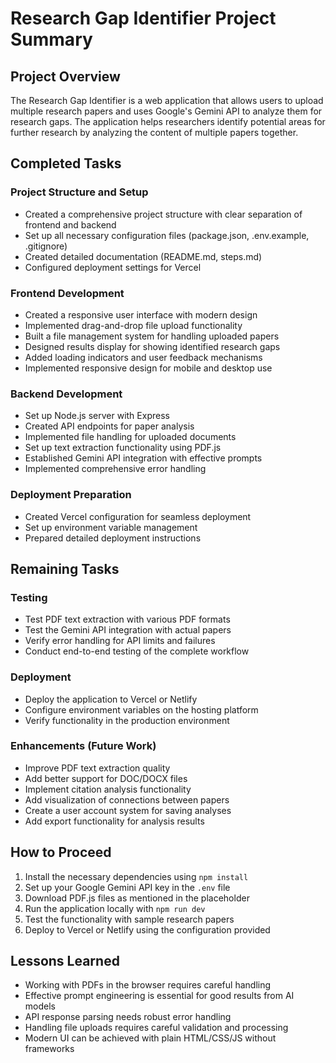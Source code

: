 # Research Gap Identifier Project Summary

## Project Overview
The Research Gap Identifier is a web application that allows users to upload multiple research papers and uses Google's Gemini API to analyze them for research gaps. The application helps researchers identify potential areas for further research by analyzing the content of multiple papers together.

## Completed Tasks

### Project Structure and Setup
- Created a comprehensive project structure with clear separation of frontend and backend
- Set up all necessary configuration files (package.json, .env.example, .gitignore)
- Created detailed documentation (README.md, steps.md)
- Configured deployment settings for Vercel

### Frontend Development
- Created a responsive user interface with modern design
- Implemented drag-and-drop file upload functionality
- Built a file management system for handling uploaded papers
- Designed results display for showing identified research gaps
- Added loading indicators and user feedback mechanisms
- Implemented responsive design for mobile and desktop use

### Backend Development
- Set up Node.js server with Express
- Created API endpoints for paper analysis
- Implemented file handling for uploaded documents
- Set up text extraction functionality using PDF.js
- Established Gemini API integration with effective prompts
- Implemented comprehensive error handling

### Deployment Preparation
- Created Vercel configuration for seamless deployment
- Set up environment variable management
- Prepared detailed deployment instructions

## Remaining Tasks

### Testing
- Test PDF text extraction with various PDF formats
- Test the Gemini API integration with actual papers
- Verify error handling for API limits and failures
- Conduct end-to-end testing of the complete workflow

### Deployment
- Deploy the application to Vercel or Netlify
- Configure environment variables on the hosting platform
- Verify functionality in the production environment

### Enhancements (Future Work)
- Improve PDF text extraction quality
- Add better support for DOC/DOCX files
- Implement citation analysis functionality
- Add visualization of connections between papers
- Create a user account system for saving analyses
- Add export functionality for analysis results

## How to Proceed
1. Install the necessary dependencies using `npm install`
2. Set up your Google Gemini API key in the `.env` file
3. Download PDF.js files as mentioned in the placeholder
4. Run the application locally with `npm run dev`
5. Test the functionality with sample research papers
6. Deploy to Vercel or Netlify using the configuration provided

## Lessons Learned
- Working with PDFs in the browser requires careful handling
- Effective prompt engineering is essential for good results from AI models
- API response parsing needs robust error handling
- Handling file uploads requires careful validation and processing
- Modern UI can be achieved with plain HTML/CSS/JS without frameworks 